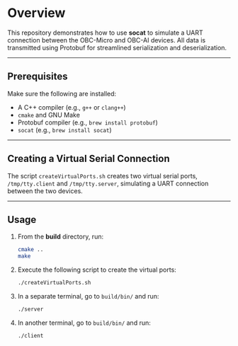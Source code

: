 # Overview
This repository demonstrates how to use **socat** to simulate a UART connection between the OBC-Micro and OBC-AI devices. All data is transmitted using Protobuf for streamlined serialization and deserialization.

---

## Prerequisites
Make sure the following are installed:
- A C++ compiler (e.g., `g++` or `clang++`)
- `cmake` and GNU Make
- Protobuf compiler (e.g., `brew install protobuf`)
- `socat` (e.g., `brew install socat`)

---

## Creating a Virtual Serial Connection
The script `createVirtualPorts.sh` creates two virtual serial ports, `/tmp/tty.client` and `/tmp/tty.server`, simulating a UART connection between the two devices.

---

## Usage
1. From the **build** directory, run:
   ```bash
   cmake ..
   make
   ```
2. Execute the following script to create the virtual ports:
   ```bash
   ./createVirtualPorts.sh
   ```
3. In a separate terminal, go to `build/bin/` and run:
   ```bash
   ./server
   ```
4. In another terminal, go to `build/bin/` and run:
   ```bash
   ./client
   ```